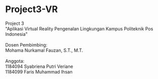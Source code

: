 # Project3-VR
Project 3\
"Aplikasi Virtual Reality Pengenalan Lingkungan Kampus Politeknik Pos Indonesia"
\
\
Dosen Pembimbing:\
Mohama Nurkamal Fauzan, S.T., M.T.
\
\
Anggota:\
1184094 Syabriena Putri Veriane\
1184099 Faris Muhammad Ihsan 

